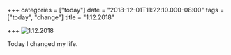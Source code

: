 +++
categories = ["today"]
date = "2018-12-01T11:22:10.000-08:00"
tags = ["today", "change"]
title = "1.12.2018"

+++
![](/uploads/IMG_8418.jpg "1.12.2018")

Today I changed my life.